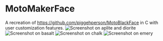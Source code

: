# MotoMakerFace
A recreation of https://github.com/piggehperson/MotoBlackFace in C with user customization features.
![Screenshot on aplite and diorite](https://github.com/piggehperson/MotoMakerFace/blob/master/screenshots/aplite-diorite.png)
![Screenshot on basalt](https://github.com/piggehperson/MotoMakerFace/blob/master/screenshots/basalt.png)
![Screenshot on chalk](https://github.com/piggehperson/MotoMakerFace/blob/master/screenshots/chalk.png)
![Screenshot on emery](https://github.com/piggehperson/MotoMakerFace/blob/master/screenshots/emery.png)
